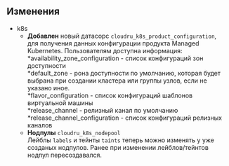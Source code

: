 ## Изменения
* k8s
    + **Добавлен** новый датасорс `cloudru_k8s_product_configuration`, для получения данных конфигурации продукта Managed Kubernetes.
    Пользователям доступна информация:\
    *availability_zone_configuration - cписок конфигураций зон доступности\
    *default_zone - pона доступности по умолчанию, которая будет выбрана при создании кластера или группы узлов, если не указано иное.\
    *flavor_configuration - cписок конфигураций шаблонов виртуальной машины\
    *release_channel - релизный канал по умолчанию\
    *release_channel_configuration - список конфигураций релизных каналов
    + **Нодпулы** `cloudru_k8s_nodepool`\
    Лейблы `labels` и тейнты `taints` теперь можно изменять у уже созданых нодпулов. Ранее при изменении лейблов/тейнтов нодпул пересоздавался.
